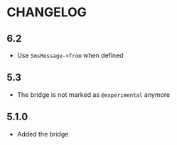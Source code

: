 CHANGELOG
=========

6.2
---

 * Use `SmsMessage->from` when defined

5.3
---

 * The bridge is not marked as `@experimental` anymore

5.1.0
-----

 * Added the bridge
